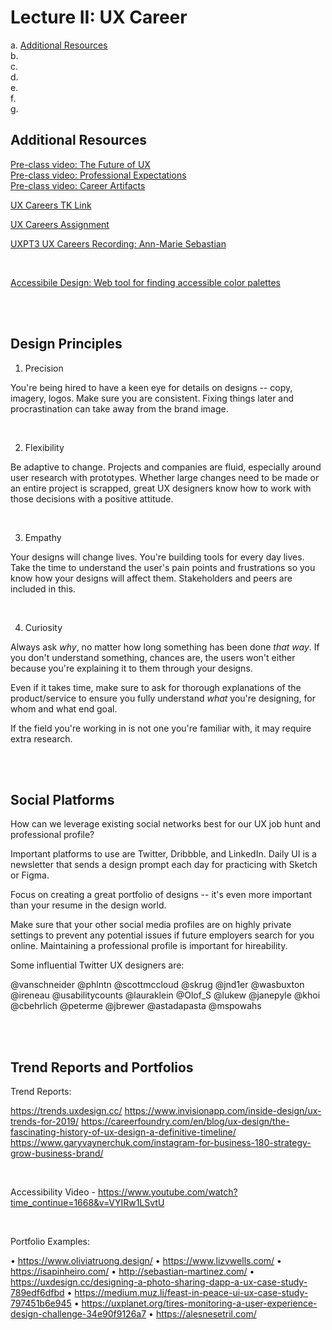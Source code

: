 # Lecture II: UX Career

a. [Additional Resources](#Additional-Resources)  <br>
b. [](#)  <br>
c. [](#)  <br>
d. [](#)  <br>
e. [](#)  <br>
f. [](#)  <br>
g. [](#)  <br>


## Additional Resources

[Pre-class video: The Future of UX](https://youtu.be/xq5pEHdUi1c)  
[Pre-class video: Professional Expectations](https://youtu.be/yu7dRnr4dpM)  
[Pre-class video: Career Artifacts](https://youtu.be/1af3BJJ55Ts)  

[UX Careers TK Link](https://learn.lambdaschool.com/ux/module/recmnJMYBnepO7OpU/)  

[UX Careers Assignment](https://docs.google.com/document/d/16qWXUuDbi7MLnVhawd9DMOuoBEh9oaRbdZVTFqwSIjc/edit?usp=sharing)  

[UXPT3 UX Careers Recording: Ann-Marie Sebastian](https://youtu.be/bUd73MS8nyw)  

<br>

[Accessibile Design: Web tool for finding accessible color palettes](https://color.review/)  

<br>
<br>

## Design Principles

1. Precision

You're being hired to have a keen eye for details on designs -- copy, imagery, logos. Make sure you are consistent. Fixing things later and procrastination can take away from the brand image.

<br>

2. Flexibility

Be adaptive to change. Projects and companies are fluid, especially around user research with prototypes. Whether large changes need to be made or an entire project is scrapped, great UX designers know how to work with those decisions with a positive attitude.

<br>

3. Empathy

Your designs will change lives. You're building tools for every day lives. Take the time to understand the user's pain points and frustrations so you know how your designs will affect them. Stakeholders and peers are included in this.

<br>

4. Curiosity

Always ask _why_, no matter how long something has been done _that way_. If you don't understand something, chances are, the users won't either because you're explaining it to them through your designs.

Even if it takes time, make sure to ask for thorough explanations of the product/service to ensure you fully understand _what_ you're designing, for whom and what end goal.

If the field you're working in is not one you're familiar with, it may require extra research.

<br>
<br>

## Social Platforms

How can we leverage existing social networks best for our UX job hunt and professional profile?

Important platforms to use are Twitter, Dribbble, and LinkedIn. Daily UI is a newsletter that sends a design prompt each day for practicing with Sketch or Figma.

Focus on creating a great portfolio of designs -- it's even more important than your resume in the design world.

Make sure that your other social media profiles are on highly private settings to prevent any potential issues if future employers search for you online. Maintaining a professional profile is important for hireability.

Some influential Twitter UX designers are:

@vanschneider @phlntn @scottmccloud @skrug @jnd1er @wasbuxton @ireneau @usabilitycounts @lauraklein @Olof_S @lukew @janepyle @khoi @cbehrlich @peterme @jbrewer @astadapasta @mspowahs

<br>
<br>

## Trend Reports and Portfolios

Trend Reports:

https://trends.uxdesign.cc/
https://www.invisionapp.com/inside-design/ux-trends-for-2019/
https://careerfoundry.com/en/blog/ux-design/the-fascinating-history-of-ux-design-a-definitive-timeline/
https://www.garyvaynerchuk.com/instagram-for-business-180-strategy-grow-business-brand/

<br>

Accessibility Video - https://www.youtube.com/watch?time_continue=1668&v=VYIRw1LSvtU

<br>


Portfolio Examples:

• https://www.oliviatruong.design/
• https://www.lizvwells.com/
• https://isapinheiro.com/
• http://sebastian-martinez.com/
• https://uxdesign.cc/designing-a-photo-sharing-dapp-a-ux-case-study-789edf6dfbd
• https://medium.muz.li/feast-in-peace-ui-ux-case-study-797451b6e945
• https://uxplanet.org/tires-monitoring-a-user-experience-design-challenge-34e90f9126a7
• https://alesnesetril.com/


<br>
<br>
